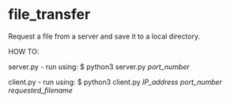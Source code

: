 # file_transfer
Request a file from a server and save it to a local directory.

HOW TO:

server.py - run using: $ python3 server.py *port_number*

client.py - run using: $ python3 client.py *IP_address* *port_number* *requested_filename*
